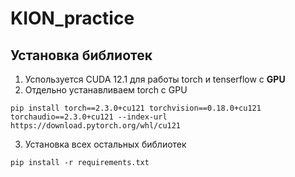# KION_practice
## Установка библиотек
1. Успользуется CUDA 12.1 для работы torch и tenserflow с **GPU**
2. Отдельно устанавливаем torch с GPU
```
pip install torch==2.3.0+cu121 torchvision==0.18.0+cu121 torchaudio==2.3.0+cu121 --index-url https://download.pytorch.org/whl/cu121

```
3. Установка всех остальных библиотек
```
pip install -r requirements.txt
```